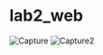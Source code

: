 # lab2_web
![Capture](https://user-images.githubusercontent.com/82009410/114275015-1de98500-9a4b-11eb-9af4-dc6721e38c49.PNG)
![Capture2](https://user-images.githubusercontent.com/82009410/114275020-2346cf80-9a4b-11eb-97ae-3e6bb008ebc8.PNG)
